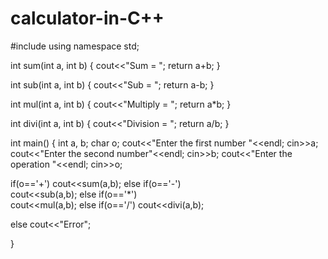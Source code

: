 # calculator-in-C++
#include<iostream>
using namespace std;

int sum(int a, int b)
{
    cout<<"Sum = ";
    return a+b;
}

int sub(int a, int b)
{
    cout<<"Sub = ";
    return a-b;
}

int mul(int a, int b)
{
    cout<<"Multiply = ";
    return a*b;
}

int divi(int a, int b)
{
    cout<<"Division = ";
    return a/b;
}

int main()
{
    int a, b;
    char o;
    cout<<"Enter the first number "<<endl;
    cin>>a;
    cout<<"Enter the second number"<<endl;
    cin>>b;
    cout<<"Enter the operation "<<endl;
    cin>>o;
   
    
  if(o=='+')
    cout<<sum(a,b);
  else if(o=='-')   
    cout<<sub(a,b);
    else if(o=='*')   
    cout<<mul(a,b);
   else if(o=='/')
   cout<<divi(a,b);
   
   else
   cout<<"Error";
    
}
